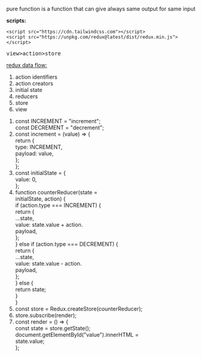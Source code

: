 <p>pure function is a function that can give always same output for same input</p>

<b>scripts:</b>
```
<script src="https://cdn.tailwindcss.com"></script>
<script src="https://unpkg.com/redux@latest/dist/redux.min.js"></script>
```

<pre>view>action>store </pre>

<u>redux data flow:</u>

<ol>
<li>action identifiers</li>
<li>action creators</li>
<li>initial state</li>
<li>reducers</li>
<li>store</li>
<li>view</li>
</ol>

<ol>
<li>const INCREMENT = "increment"; <br>
const DECREMENT = "decrement";</li>
<li>const increment = (value) => { <br>
    return { <br>
        type: INCREMENT, <br>
        payload: value, <br>
    };   <br>
}; <br>
</li>
<li>const initialState = {<br>
    value: 0,<br>
};<br></li>
<li>
function counterReducer(state = <br>initialState, action) {<br>
    if (action.type === INCREMENT) {<br>
        return {<br>
            ...state,<br>
            value: state.value + action.<br>payload,<br>
        };<br>
    } else if (action.type === DECREMENT) {<br>
        return {<br>
            ...state,<br>
            value: state.value - action.<br>payload,<br>
        };<br>
    } else {<br>
        return state;<br>
    }<br>
}<br>
</li>
<li>
const store = Redux.createStore(counterReducer); <br></li>
<li>store.subscribe(render);</li>
<li>const render = () => {<br>
    const state = store.getState();<br>
    document.getElementById("value").innerHTML = <br>state.value;<br>
};<br>
</ol>